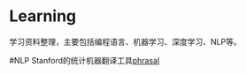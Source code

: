 # Learning
学习资料整理，主要包括编程语言、机器学习、深度学习、NLP等。

#NLP
Stanford的统计机器翻译工具[phrasal](https://github.com/stanfordnlp/phrasal)
